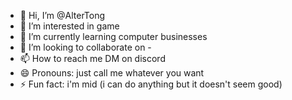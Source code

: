 - 👋 Hi, I’m @AlterTong
- 👀 I’m interested in game
- 🌱 I’m currently learning computer businesses 
- 💞️ I’m looking to collaborate on -
- 📫 How to reach me DM on discord 
- 😄 Pronouns: just call me whatever you want
- ⚡ Fun fact: i'm mid (i can do anything but it doesn't seem good)

<!---
AlterTong/AlterTong is a ✨ special ✨ repository because its `README.md` (this file) appears on your GitHub profile.
You can click the Preview link to take a look at your changes.
--->
